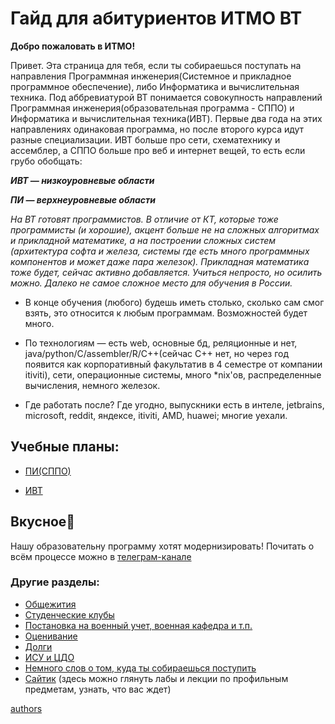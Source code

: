 # Гайд для абитуриентов ИТМО ВТ

**Добро пожаловать в ИТМО!** 

Привет. Эта страница для тебя, если ты собираешься поступать на направления Программная инженерия(Системное и прикладное программное обеспечение), либо Информатика и вычислительная техника. Под аббревиатурой ВТ понимается совокупность направлений Программная инженерия(образовательная программа - СППО) и Информатика и вычислительная техника(ИВТ). Первые два года на этих направлениях одинаковая программа, но после второго курса идут разные специализации. ИВТ больше про сети, схематехнику и ассемблер, а СППО больше про веб и интернет вещей, то есть если грубо обобщать:

***ИВТ — низкоуровневые области***

***ПИ — верхнеуровневые области***


*На ВТ готовят программистов. В отличие от КТ, которые тоже программисты (и хорошие), акцент больше не на сложных алгоритмах и прикладной математике, а на построении сложных систем (архитектура софта и железа, системы где есть много программных компонентов и может даже пара железок). Прикладная математика тоже будет, сейчас активно добавляется.
Учиться непросто, но осилить можно. Далеко не самое сложное место для обучения в России.*

 - В конце обучения (любого) будешь иметь столько, сколько сам смог взять, это относится к любым программам. Возможностей будет много.

 - По технологиям — есть web, основные бд, реляционные и нет, java/python/C/assembler/R/C++(сейчас С++ нет, но через год появится как корпоративный факультатив в 4 семестре от компании itiviti), сети, операционные системы, много *nix'ов, распределенные вычисления, немного железок.

 - Где работать после? Где угодно, выпускники есть в интеле, jetbrains, microsoft, reddit, яндексе, itiviti, AMD, huawei; многие уехали.


## Учебные планы:

- [ПИ(СППО)](https://edu.itmo.ru/file/subspec/3925/09.03.04_sistemnoe_i_prikladnoe_programmnoe_obespechenie.pdf)

- [ИВТ](https://edu.itmo.ru/file/subspec/3922/09.03.01_kompyuternye_sistemy_i_tehnolgii.pdf)

## Вкусное🥳
Нашу образовательну программу хотят модернизировать! Почитать о всём процессе можно в [телеграм-канале](https://t.me/reducks)
###  Другие разделы:
- [Общежития](dorm.md)
- [Студенческие клубы](clubs.md)
- [Постановка на военный учет, военная кафедра и т.п.](army.md)
- [Оценивание](evaluation.md)
- [Долги](duty.md)
- [ИСУ и ЦДО](isu_de.md)
- [Немного слов о том, куда ты собираешься поступить](VT.md)
- [Сайтик](https://se.ifmo.ru/) (здесь можно глянуть лабы и лекции по профильным предметам, узнать, что вас ждет)



[authors](authors.md)
